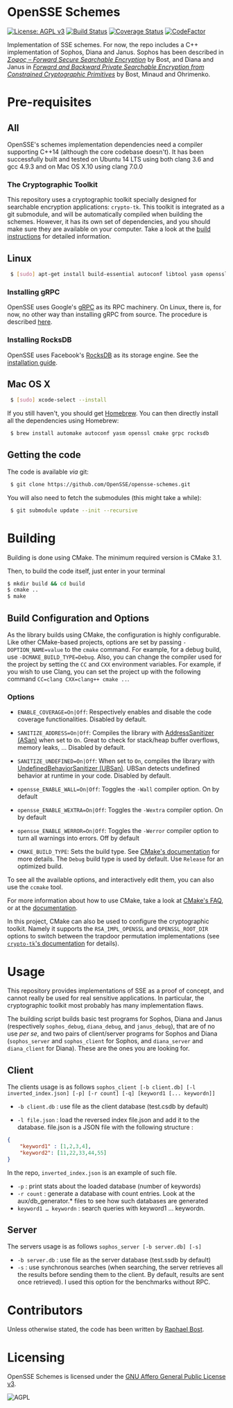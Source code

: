 # OpenSSE Schemes
[![License: AGPL v3](https://img.shields.io/badge/License-AGPL%20v3-blue.svg)](https://www.gnu.org/licenses/agpl-3.0)
[![Build Status](https://travis-ci.org/OpenSSE/opensse-schemes.svg?branch=master)](https://travis-ci.org/OpenSSE/opensse-schemes)
[![Coverage Status](https://coveralls.io/repos/github/OpenSSE/opensse-schemes/badge.svg?branch=master)](https://coveralls.io/github/OpenSSE/opensse-schemes?branch=master)
[![CodeFactor](https://www.codefactor.io/repository/github/opensse/opensse-schemes/badge)](https://www.codefactor.io/repository/github/opensse/opensse-schemes)

Implementation of SSE schemes. For now, the repo includes a C++ implementation of Sophos, Diana and Janus. Sophos has been described in *[Σoφoς – Forward Secure Searchable Encryption](https://eprint.iacr.org/2016/728.pdf)* by Bost, and Diana and Janus in *[Forward and Backward Private Searchable Encryption from Constrained Cryptographic Primitives](https://eprint.iacr.org/2017/805.pdf)* by Bost, Minaud and Ohrimenko.


# Pre-requisites
## All
OpenSSE's schemes implementation dependencies need a compiler supporting C++14 (although the core codebase doesn't). It has been successfully built and tested on Ubuntu 14 LTS using both clang 3.6 and gcc 4.9.3 and on Mac OS X.10 using clang 7.0.0

### The Cryptographic Toolkit

This repository uses a cryptographic toolkit specially designed for searchable encryption applications: `crypto-tk`.
This toolkit is integrated as a git submodule, and will be automatically compiled when building the schemes.
However, it has its own set of dependencies, and you should make sure they are available on your computer.
Take a look at the [build instructions](https://github.com/OpenSSE/crypto-tk#building) for detailed information.

## Linux

```sh
 $ [sudo] apt-get install build-essential autoconf libtool yasm openssl cmake
```

### Installing gRPC
OpenSSE uses Google's [gRPC](http://grpc.io) as its RPC machinery.
On Linux, there is, for now, no other way than installing gRPC from source.
The procedure is described [here](https://github.com/grpc/grpc/blob/master/BUILDING.md).

### Installing RocksDB
OpenSSE uses Facebook's [RocksDB](http://rocksdb.org) as its storage engine. See the [installation guide](https://github.com/facebook/rocksdb/blob/master/INSTALL.md).

## Mac OS X

```sh
 $ [sudo] xcode-select --install
```

If you still haven't, you should get [Homebrew](http://brew.sh/).
You can then directly install all the dependencies using Homebrew:
```sh
 $ brew install automake autoconf yasm openssl cmake grpc rocksdb
```



## Getting the code
The code is available *via* git:

```sh
 $ git clone https://github.com/OpenSSE/opensse-schemes.git
```

You will also need to fetch the submodules (this might take a while):

```sh
 $ git submodule update --init --recursive
```


# Building

Building is done using CMake. The minimum required version is CMake 3.1.

Then, to build the code itself, just enter in your terminal

```sh
$ mkdir build && cd build
$ cmake ..
$ make
```

## Build Configuration and Options

As the library builds using CMake, the configuration is highly configurable.
Like other CMake-based projects, options are set by passing `-DOPTION_NAME=value` to the `cmake` command.
For example, for a debug build, use `-DCMAKE_BUILD_TYPE=Debug`.
Also, you can change the compiler used for the project by setting the `CC` and `CXX` environment variables.
For example, if you wish to use Clang, you can set the project up with the following command
`CC=clang CXX=clang++ cmake ..`.

### Options

*  `ENABLE_COVERAGE=On|Off`: Respectively enables and disable the code coverage functionalities. Disabled by default.

*  `SANITIZE_ADDRESS=On|Off`: Compiles the library with [AddressSanitizer (ASan)](https://github.com/google/sanitizers/wiki/AddressSanitizer) when set to `On`. Great to check for stack/heap buffer overflows, memory leaks, ... Disabled by default.

*  `SANITIZE_UNDEFINED=On|Off`: When set to `On`, compiles the library with [UndefinedBehaviorSanitizer (UBSan)](https://clang.llvm.org/docs/UndefinedBehaviorSanitizer.html). UBSan detects undefined behavior at runtime in your code. Disabled by default. 

*  `opensse_ENABLE_WALL=On|Off`: Toggles the `-Wall` compiler option. On by default

*  `opensse_ENABLE_WEXTRA=On|Off`: Toggles the `-Wextra` compiler option. On by default

*  `opensse_ENABLE_WERROR=On|Off`: Toggles the `-Werror` compiler option to turn all warnings into errors. Off by default

*  `CMAKE_BUILD_TYPE`: Sets the build type. See [CMake's documentation](https://cmake.org/cmake/help/v3.12/variable/CMAKE_BUILD_TYPE.html) for more details. The `Debug` build type is used by default. Use `Release` for an optimized build.

To see all the available options, and interactively edit them, you can also use the `ccmake` tool.

For more information about how to use CMake, take a look at [CMake's FAQ](https://gitlab.kitware.com/cmake/community/wikis/FAQ), or at the [documentation](https://cmake.org/cmake/help/v3.0/index.html).

In this project, CMake can also be used to configure the cryptographic toolkit. Namely it supports the `RSA_IMPL_OPENSSL` and `OPENSSL_ROOT_DIR` options to switch between the trapdoor permutation implementations (see [`crypto-tk`'s documentation](https://github.com/OpenSSE/crypto-tk#options) for details).

# Usage

This repository provides implementations of SSE as a proof of concept, and cannot really be used for real sensitive applications. In particular, the cryptographic toolkit most probably has many implementation flaws.

The building script builds basic test programs for Sophos, Diana and Janus (respectively `sophos_debug`, `diana_debug`, and `janus_debug`), that are of no use *per se*, and two pairs of client/server programs for Sophos and Diana (`sophos_server` and `sophos_client` for Sophos, and `diana_server` and `diana_client` for Diana). These are the ones you are looking for.

## Client
The clients usage is as follows
`sophos_client [-b client.db] [-l inverted_index.json] [-p] [-r count] [-q] [keyword1 [... keywordn]]`

* `-b client.db` : use file as the client database (test.csdb by default)


* `-l file.json` : load the reversed index file.json and add it to the database. file.json is a JSON file with the following structure :
```json
{
	"keyword1" : [1,2,3,4],
	"keyword2": [11,22,33,44,55]
}
```
In the repo, `inverted_index.json` is an example of such file.
* `-p` : print stats about the loaded database (number of keywords)
* `-r count` : generate a database with count entries. Look at the aux/db_generator.* files to see how such databases are generated
* `keyword1 … keywordn` : search queries with keyword1 … keywordn.


## Server
The servers usage is as follows
`sophos_server [-b server.db] [-s]`

* `-b server.db` : use file as the server database (test.ssdb by default)
* `-s` : use synchronous searches (when searching, the server retrieves all the results before sending them to the client. By default, results are sent once retrieved). I used this option for the benchmarks without RPC.



# Contributors

Unless otherwise stated, the code has been written by [Raphael Bost](https://raphael.bost.fyi).

# Licensing

OpenSSE Schemes is licensed under the [GNU Affero General Public License v3](http://www.gnu.org/licenses/agpl.html).

![AGPL](http://www.gnu.org/graphics/agplv3-88x31.png)

